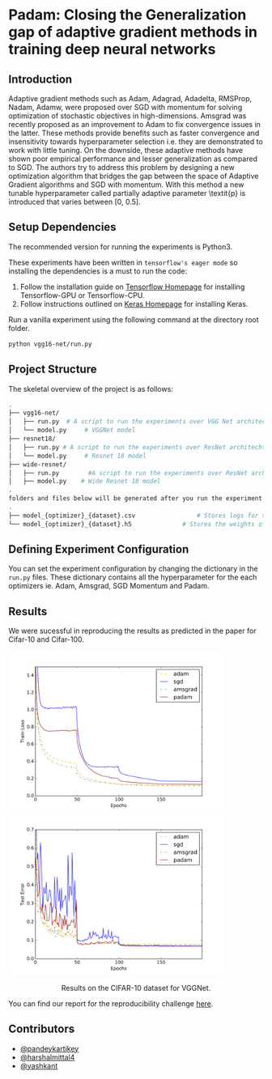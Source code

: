 # Padam: Closing the Generalization gap of adaptive gradient methods in training deep neural networks

Introduction
---
Adaptive gradient methods such as Adam, Adagrad, Adadelta, RMSProp, Nadam, Adamw, were proposed over SGD with momentum for solving optimization of stochastic objectives in high-dimensions. Amsgrad was recently proposed as an improvement to Adam to fix convergence issues in the latter. These methods provide benefits such as faster convergence and insensitivity towards hyperparameter selection i.e. they are demonstrated to work with little tuning. On the downside, these adaptive methods have shown poor empirical performance and lesser generalization as compared to SGD. The authors try to address this problem by designing a new optimization algorithm that bridges the gap between the space of Adaptive Gradient algorithms and SGD with momentum. With this method a new tunable hyperparameter called partially adaptive parameter \textit{p} is introduced that varies between [0, 0.5].


Setup Dependencies
---
The recommended version for running the experiments is Python3.

These experiments have been written in `tensorflow's eager mode` so installing the dependencies is a must to run the code:
1. Follow the installation guide on [Tensorflow Homepage][1] for installing Tensorflow-GPU or Tensorflow-CPU. 
2. Follow instructions outlined on [Keras Homepage][2] for installing Keras.

Run a vanilla experiment using the following command at the directory root folder. 
```bash 
python vgg16-net/run.py
```

Project Structure
---
The skeletal overview of the project is as follows: 

```bash
.
├── vgg16-net/
│   ├── run.py  # A script to run the experiments over VGG Net architechture 
│   └── model.py     # VGGNet model
├── resnet18/
│   ├── run.py # A script to run the experiments over ResNet architechture
│   └── model.py     # Resnet 18 model
├── wide-resnet/
│   ├── run.py        #A script to run the experiments over ResNet architechture
│   ├── model.py    # Wide Resnet 18 model
.
folders and files below will be generated after you run the experiment in each model directory
.
├── model_{optimizer}_{dataset}.csv                 # Stores logs for the experiment 
└── model_{optimizer}_{dataset}.h5              # Stores the weights of the final model trained 
```

Defining Experiment Configuration 
---
You can set the experiment configuration by changing the dictionary in the `run.py` files. 
These dictionary contains all the hyperparameter for the each optimizers ie. Adam, Amsgrad, SGD Momentum and Padam.

Results
---
We were sucessful in reproducing the results as predicted in the paper for Cifar-10 and Cifar-100.

<img src="train_loss.png" width="425"/> <img src="test_error.png" width="425"/> 
<p align=center>Results on the CIFAR-10 dataset for VGGNet.</p>

You can find our report for the reproducibility challenge [here][3].

Contributors
---
- [@pandeykartikey](https://github.com/pandeykartikey)
- [@harshalmittal4](https://github.com/harshalmittal4)
- [@yashkant](http://github.com/yashkant)

[1]: https://www.tensorflow.org/install/
[2]:https://keras.io/#installation
[3]:Report.pdf
